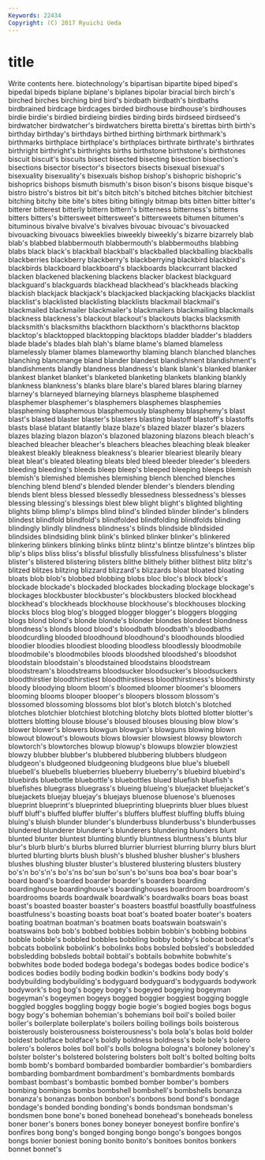 ```yaml
---
Keywords: 22434 
Copyright: (C) 2017 Ryuichi Ueda
---
```


# title

Write contents here.
 biotechnology's bipartisan
bipartite biped biped's bipedal bipeds biplane biplane's biplanes bipolar biracial
birch birch's birched birches birching bird bird's birdbath birdbath's birdbaths
birdbrained birdcage birdcages birded birdhouse birdhouse's birdhouses birdie birdie's birdied
birdieing birdies birding birds birdseed birdseed's birdwatcher birdwatcher's birdwatchers biretta
biretta's birettas birth birth's birthday birthday's birthdays birthed birthing birthmark
birthmark's birthmarks birthplace birthplace's birthplaces birthrate birthrate's birthrates birthright birthright's
birthrights births birthstone birthstone's birthstones biscuit biscuit's biscuits bisect bisected
bisecting bisection bisection's bisections bisector bisector's bisectors bisects bisexual bisexual's
bisexuality bisexuality's bisexuals bishop bishop's bishopric bishopric's bishoprics bishops bismuth
bismuth's bison bison's bisons bisque bisque's bistro bistro's bistros bit
bit's bitch bitch's bitched bitches bitchier bitchiest bitching bitchy bite
bite's bites biting bitingly bitmap bits bitten bitter bitter's bitterer
bitterest bitterly bittern bittern's bitterness bitterness's bitterns bitters bitters's bittersweet
bittersweet's bittersweets bitumen bitumen's bituminous bivalve bivalve's bivalves bivouac bivouac's
bivouacked bivouacking bivouacs biweeklies biweekly biweekly's bizarre bizarrely blab blab's
blabbed blabbermouth blabbermouth's blabbermouths blabbing blabs black black's blackball blackball's
blackballed blackballing blackballs blackberries blackberry blackberry's blackberrying blackbird blackbird's blackbirds
blackboard blackboard's blackboards blackcurrant blacked blacken blackened blackening blackens blacker
blackest blackguard blackguard's blackguards blackhead blackhead's blackheads blacking blackish blackjack
blackjack's blackjacked blackjacking blackjacks blacklist blacklist's blacklisted blacklisting blacklists blackmail
blackmail's blackmailed blackmailer blackmailer's blackmailers blackmailing blackmails blackness blackness's blackout
blackout's blackouts blacks blacksmith blacksmith's blacksmiths blackthorn blackthorn's blackthorns blacktop
blacktop's blacktopped blacktopping blacktops bladder bladder's bladders blade blade's blades
blah blah's blame blame's blamed blameless blamelessly blamer blames blameworthy
blaming blanch blanched blanches blanching blancmange bland blander blandest blandishment
blandishment's blandishments blandly blandness blandness's blank blank's blanked blanker blankest
blanket blanket's blanketed blanketing blankets blanking blankly blankness blankness's blanks
blare blare's blared blares blaring blarney blarney's blarneyed blarneying blarneys
blaspheme blasphemed blasphemer blasphemer's blasphemers blasphemes blasphemies blaspheming blasphemous blasphemously
blasphemy blasphemy's blast blast's blasted blaster blaster's blasters blasting blastoff
blastoff's blastoffs blasts blasé blatant blatantly blaze blaze's blazed blazer
blazer's blazers blazes blazing blazon blazon's blazoned blazoning blazons bleach
bleach's bleached bleacher bleacher's bleachers bleaches bleaching bleak bleaker bleakest
bleakly bleakness bleakness's blearier bleariest blearily bleary bleat bleat's bleated
bleating bleats bled bleed bleeder bleeder's bleeders bleeding bleeding's bleeds
bleep bleep's bleeped bleeping bleeps blemish blemish's blemished blemishes blemishing
blench blenched blenches blenching blend blend's blended blender blender's blenders
blending blends blent bless blessed blessedly blessedness blessedness's blesses blessing
blessing's blessings blest blew blight blight's blighted blighting blights blimp
blimp's blimps blind blind's blinded blinder blinder's blinders blindest blindfold
blindfold's blindfolded blindfolding blindfolds blinding blindingly blindly blindness blindness's blinds
blindside blindsided blindsides blindsiding blink blink's blinked blinker blinker's blinkered
blinkering blinkers blinking blinks blintz blintz's blintze blintze's blintzes blip
blip's blips bliss bliss's blissful blissfully blissfulness blissfulness's blister blister's
blistered blistering blisters blithe blithely blither blithest blitz blitz's blitzed
blitzes blitzing blizzard blizzard's blizzards bloat bloated bloating bloats blob
blob's blobbed blobbing blobs bloc bloc's block block's blockade blockade's
blockaded blockades blockading blockage blockage's blockages blockbuster blockbuster's blockbusters blocked
blockhead blockhead's blockheads blockhouse blockhouse's blockhouses blocking blocks blocs blog
blog's blogged blogger blogger's bloggers blogging blogs blond blond's blonde
blonde's blonder blondes blondest blondness blondness's blonds blood blood's bloodbath
bloodbath's bloodbaths bloodcurdling blooded bloodhound bloodhound's bloodhounds bloodied bloodier bloodies
bloodiest blooding bloodless bloodlessly bloodmobile bloodmobile's bloodmobiles bloods bloodshed bloodshed's
bloodshot bloodstain bloodstain's bloodstained bloodstains bloodstream bloodstream's bloodstreams bloodsucker bloodsucker's
bloodsuckers bloodthirstier bloodthirstiest bloodthirstiness bloodthirstiness's bloodthirsty bloody bloodying bloom bloom's
bloomed bloomer bloomer's bloomers blooming blooms blooper blooper's bloopers blossom
blossom's blossomed blossoming blossoms blot blot's blotch blotch's blotched blotches
blotchier blotchiest blotching blotchy blots blotted blotter blotter's blotters blotting
blouse blouse's bloused blouses blousing blow blow's blower blower's blowers
blowgun blowgun's blowguns blowing blown blowout blowout's blowouts blows blowsier
blowsiest blowsy blowtorch blowtorch's blowtorches blowup blowup's blowups blowzier blowziest
blowzy blubber blubber's blubbered blubbering blubbers bludgeon bludgeon's bludgeoned bludgeoning
bludgeons blue blue's bluebell bluebell's bluebells blueberries blueberry blueberry's bluebird
bluebird's bluebirds bluebottle bluebottle's bluebottles blued bluefish bluefish's bluefishes bluegrass
bluegrass's blueing blueing's bluejacket bluejacket's bluejackets bluejay bluejay's bluejays bluenose
bluenose's bluenoses blueprint blueprint's blueprinted blueprinting blueprints bluer blues bluest
bluff bluff's bluffed bluffer bluffer's bluffers bluffest bluffing bluffs bluing
bluing's bluish blunder blunder's blunderbuss blunderbuss's blunderbusses blundered blunderer blunderer's
blunderers blundering blunders blunt blunted blunter bluntest blunting bluntly bluntness
bluntness's blunts blur blur's blurb blurb's blurbs blurred blurrier blurriest
blurring blurry blurs blurt blurted blurting blurts blush blush's blushed
blusher blusher's blushers blushes blushing bluster bluster's blustered blustering blusters
blustery bo's'n bo's'n's bo's'ns bo'sun bo'sun's bo'suns boa boa's boar
boar's board board's boarded boarder boarder's boarders boarding boardinghouse boardinghouse's
boardinghouses boardroom boardroom's boardrooms boards boardwalk boardwalk's boardwalks boars boas
boast boast's boasted boaster boaster's boasters boastful boastfully boastfulness boastfulness's
boasting boasts boat boat's boated boater boater's boaters boating boatman
boatman's boatmen boats boatswain boatswain's boatswains bob bob's bobbed bobbies
bobbin bobbin's bobbing bobbins bobble bobble's bobbled bobbles bobbling bobby
bobby's bobcat bobcat's bobcats bobolink bobolink's bobolinks bobs bobsled bobsled's
bobsledded bobsledding bobsleds bobtail bobtail's bobtails bobwhite bobwhite's bobwhites bode
boded bodega bodega's bodegas bodes bodice bodice's bodices bodies bodily
boding bodkin bodkin's bodkins body body's bodybuilding bodybuilding's bodyguard bodyguard's
bodyguards bodywork bodywork's bog bog's bogey bogey's bogeyed bogeying bogeyman
bogeyman's bogeymen bogeys bogged boggier boggiest bogging boggle boggled boggles
boggling boggy bogie bogie's bogied bogies bogs bogus bogy bogy's
bohemian bohemian's bohemians boil boil's boiled boiler boiler's boilerplate boilerplate's
boilers boiling boilings boils boisterous boisterously boisterousness boisterousness's bola bola's
bolas bold bolder boldest boldface boldface's boldly boldness boldness's bole
bole's bolero bolero's boleros boles boll boll's bolls bologna bologna's
boloney boloney's bolster bolster's bolstered bolstering bolsters bolt bolt's bolted
bolting bolts bomb bomb's bombard bombarded bombardier bombardier's bombardiers bombarding
bombardment bombardment's bombardments bombards bombast bombast's bombastic bombed bomber bomber's
bombers bombing bombings bombs bombshell bombshell's bombshells bonanza bonanza's bonanzas
bonbon bonbon's bonbons bond bond's bondage bondage's bonded bonding bonding's
bonds bondsman bondsman's bondsmen bone bone's boned bonehead bonehead's boneheads
boneless boner boner's boners bones boney boneyer boneyest bonfire bonfire's
bonfires bong bong's bonged bonging bongo bongo's bongoes bongos bongs
bonier boniest boning bonito bonito's bonitoes bonitos bonkers bonnet bonnet's
